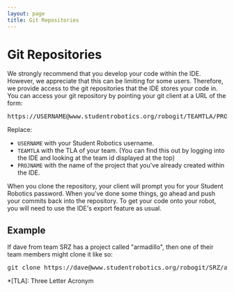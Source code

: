 ```yaml
---
layout: page
title: Git Repositories
---
```


Git Repositories
================

We strongly recommend that you develop your code within the IDE.  However, we appreciate that this can be limiting for some users.  Therefore, we provide access to the git repositories that the IDE stores your code in.  You can access your git repository by pointing your git client at a URL of the form:

<pre class="not-code">
https://USERNAME@www.studentrobotics.org/robogit/TEAMTLA/PROJNAME.git
</pre>

Replace:

 * `USERNAME` with your Student Robotics username.
 * `TEAMTLA` with the TLA of your team.  (You can find this out by logging into the IDE and looking at the team id displayed at the top)
 * `PROJNAME` with the name of the project that you've already created within the IDE.

When you clone the repository, your client will prompt you for your Student Robotics password.  When you've done some things, go ahead and push your commits back into the repository.  To get your code onto your robot, you will need to use the IDE's export feature as usual.

Example
-------

If dave from team SRZ has a project called "armadillo", then one of their team members might clone it like so:

<pre class="not-code">
git clone https://dave@www.studentrobotics.org/robogit/SRZ/armadillo.git
</pre>

*[TLA]: Three Letter Acronym
